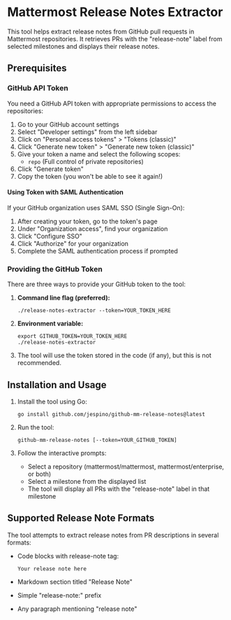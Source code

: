 # Mattermost Release Notes Extractor

This tool helps extract release notes from GitHub pull requests in Mattermost repositories. It retrieves PRs with the "release-note" label from selected milestones and displays their release notes.

## Prerequisites

### GitHub API Token

You need a GitHub API token with appropriate permissions to access the repositories:

1. Go to your GitHub account settings
2. Select "Developer settings" from the left sidebar
3. Click on "Personal access tokens" > "Tokens (classic)"
4. Click "Generate new token" > "Generate new token (classic)"
5. Give your token a name and select the following scopes:
   - `repo` (Full control of private repositories)
6. Click "Generate token"
7. Copy the token (you won't be able to see it again!)

#### Using Token with SAML Authentication

If your GitHub organization uses SAML SSO (Single Sign-On):

1. After creating your token, go to the token's page
2. Under "Organization access", find your organization
3. Click "Configure SSO"
4. Click "Authorize" for your organization
5. Complete the SAML authentication process if prompted

### Providing the GitHub Token

There are three ways to provide your GitHub token to the tool:

1. **Command line flag (preferred):**
   ```
   ./release-notes-extractor --token=YOUR_TOKEN_HERE
   ```

2. **Environment variable:**
   ```
   export GITHUB_TOKEN=YOUR_TOKEN_HERE
   ./release-notes-extractor
   ```

3. The tool will use the token stored in the code (if any), but this is not recommended.

## Installation and Usage

1. Install the tool using Go:
   ```
   go install github.com/jespino/github-mm-release-notes@latest
   ```

2. Run the tool:
   ```
   github-mm-release-notes [--token=YOUR_GITHUB_TOKEN]
   ```

3. Follow the interactive prompts:
   - Select a repository (mattermost/mattermost, mattermost/enterprise, or both)
   - Select a milestone from the displayed list
   - The tool will display all PRs with the "release-note" label in that milestone

## Supported Release Note Formats

The tool attempts to extract release notes from PR descriptions in several formats:

- Code blocks with release-note tag:
  ```release-note
  Your release note here
  ```

- Markdown section titled "Release Note"
- Simple "release-note:" prefix
- Any paragraph mentioning "release note"
